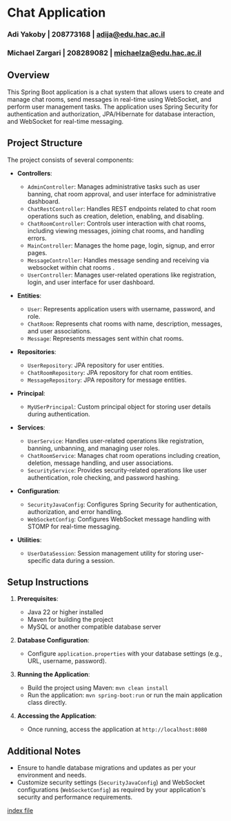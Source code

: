 # Chat Application

### Adi Yakoby | 208773168 | adija@edu.hac.ac.il
### Michael Zargari | 208289082 | michaelza@edu.hac.ac.il

## Overview

This Spring Boot application is a chat system that allows users to create and manage chat rooms, send messages in real-time using WebSocket, and perform user management tasks. The application uses Spring Security for authentication and authorization, JPA/Hibernate for database interaction, and WebSocket for real-time messaging.

## Project Structure

The project consists of several components:

- **Controllers**:
    - `AdminController`: Manages administrative tasks such as user banning, chat room approval, and user interface for administrative dashboard.
    - `ChatRestController`: Handles REST endpoints related to chat room operations such as creation, deletion, enabling, and disabling.
    - `ChatRoomController`: Controls user interaction with chat rooms, including viewing messages, joining chat rooms, and handling errors.
    - `MainController`: Manages the home page, login, signup, and error pages.
    - `MessageController`: Handles message sending and receiving via websocket within chat rooms .
    - `UserController`: Manages user-related operations like registration, login, and user interface for user dashboard.
  
- **Entities**:
    - `User`: Represents application users with username, password, and role.
    - `ChatRoom`: Represents chat rooms with name, description, messages, and user associations.
    - `Message`: Represents messages sent within chat rooms.

- **Repositories**:
    - `UserRepository`: JPA repository for user entities.
    - `ChatRoomRepository`: JPA repository for chat room entities.
    - `MessageRepository`: JPA repository for message entities.

- **Principal**:
    - `MyUSerPrincipal`: Custom principal object for storing user details during authentication.

- **Services**:
    - `UserService`: Handles user-related operations like registration, banning, unbanning, and managing user roles.
    - `ChatRoomService`: Manages chat room operations including creation, deletion, message handling, and user associations.
    - `SecurityService`: Provides security-related operations like user authentication, role checking, and password hashing.
- **Configuration**:
    - `SecurityJavaConfig`: Configures Spring Security for authentication, authorization, and error handling.
    - `WebSocketConfig`: Configures WebSocket message handling with STOMP for real-time messaging.

- **Utilities**:
    - `UserDataSession`: Session management utility for storing user-specific data during a session.

## Setup Instructions

1. **Prerequisites**:
    - Java 22 or higher installed
    - Maven for building the project
    - MySQL or another compatible database server

2. **Database Configuration**:
    - Configure `application.properties` with your database settings (e.g., URL, username, password).

3. **Running the Application**:
    - Build the project using Maven: `mvn clean install`
    - Run the application: `mvn spring-boot:run` or run the main application class directly.

4. **Accessing the Application**:
    - Once running, access the application at `http://localhost:8080`

## Additional Notes
- Ensure to handle database migrations and updates as per your environment and needs.
- Customize security settings (`SecurityJavaConfig`) and WebSocket configurations (`WebSocketConfig`) as required by your application's security and performance requirements.


[index file](doc/index.html)